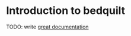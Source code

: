 # Introduction to bedquilt

TODO: write [great documentation](http://jacobian.org/writing/great-documentation/what-to-write/)
